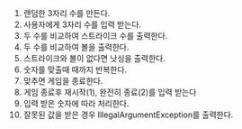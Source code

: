 1. 랜덤한 3자리 수를 만든다.
2. 사용자에게 3자리 수를 입력 받는다.
3. 두 수를 비교하여 스트라이크 수를 출력한다.
4. 두 수를 비교하여 볼을 출력한다.
5. 스트라이크와 볼이 없다면 낫싱을 출력한다.
6. 숫자를 맞출때 때까지 반복한다.
7. 맞추면 게임을 종료한다.
8. 게임 종료후 재시작(1), 완전히 종료(2)를 입력 받는다
9. 입력 받은 숫자에 따라 처리한다.
10. 잘못된 값을 받은 경우 IllegalArgumentException를 출력한다.